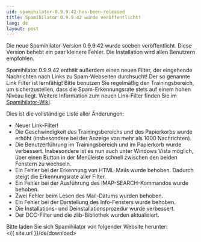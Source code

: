 ```yaml
---
uid: spamihilator-0.9.9.42-has-been-released
title: Spamihilator 0.9.9.42 wurde veröffentlicht!
lang: de
layout: post
---
```


Die neue Spamihilator-Version 0.9.9.42 wurde soeben veröffentlicht.
Diese Version behebt ein paar kleinere Fehler. Die Installation wird
allen Benutzern empfohlen.

Spamihilator 0.9.9.42 enthält außerdem einen neuen Filter, der eingehende
Nachrichten nach Links zu Spam-Webseiten durchsucht! Der so genannte Link Filter
ist lernfähig! Bitte benutzen Sie regelmäßig den Trainingsbereich, um
sicherzustellen, dass die Spam-Erkennungsrate stets auf einem hohen Niveau
liegt. Weitere Information zum neuen Link-Filter finden Sie im
[Spamihilator-Wiki](http://www.spamihilator.com/de/docs/linkfilter/).

Dies ist die vollständige Liste aller Änderungen:

* Neuer Link-Filter!
* Die Geschwindigkeit des Trainingsbereichs und des Papierkorbs wurde
  erhöht (insbesondere bei der Anzeige von mehr als 1000 Nachrichten).
* Die Benutzerführung im Trainingsbereich und im Papierkorb wurde verbessert.
  Insbesondere ist es nun auch unter Windows Vista möglich, über einen Button
  in der Menüleiste schnell zwischen den beiden Fenstern zu wechseln.
* Ein Fehler bei der Erkennung von HTML-Mails wurde behoben. Dadurch steigt
  die Erkennungsrate aller Filter.
* Ein Fehler bei der Ausführung des IMAP-SEARCH-Kommandos wurde behoben.
* Zwei Fehler beim Lesen des Mail-Datums wurden behoben.
* Ein Fehler bei der Darstellung des Info-Fensters wurde behoben.
* Die Installations- und Deinstallationsprozedur wurde verbessert.
* Der DCC-Filter und die zlib-Bibliothek wurden aktualisiert.

Bitte laden Sie sich Spamihilator von folgender Website herunter:  
<{{ site.url }}/de/download>
